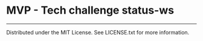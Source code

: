 # MVP - Tech challenge status-ws


---

Distributed under the MIT License. See LICENSE.txt for more information.
